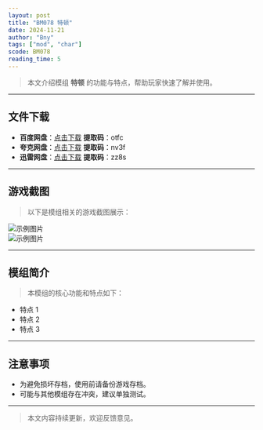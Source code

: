 ```yaml
---
layout: post
title: "BM078 特顿"
date: 2024-11-21
author: "Bny"
tags: ["mod", "char"]
scode: BM078
reading_time: 5
---
```


> 本文介绍模组 **特顿** 的功能与特点，帮助玩家快速了解并使用。

---





## 文件下载
- **百度网盘**：[点击下载](https://pan.baidu.com/s/1wXmMEnEQRr0iKjMKADENDg?pwd=otfc)  **提取码**：otfc  
- **夸克网盘**：[点击下载](https://pan.quark.cn/s/57d145c43eb5?pwd=nv3f)  **提取码**：nv3f  
- **迅雷网盘**：[点击下载](https://pan.xunlei.com/s/VOCCbc8JwSKMxXDUOvjC-VeYA1?pwd=zz8s)  **提取码**：zz8s  

---

## 游戏截图
> 以下是模组相关的游戏截图展示：

![示例图片](https://example.com/screenshot1.jpg)  
![示例图片](https://example.com/screenshot2.jpg)

---

## 模组简介
> 本模组的核心功能和特点如下：
- 特点 1
- 特点 2
- 特点 3

---

## 注意事项
- 为避免损坏存档，使用前请备份游戏存档。
- 可能与其他模组存在冲突，建议单独测试。

---

> 本文内容持续更新，欢迎反馈意见。
